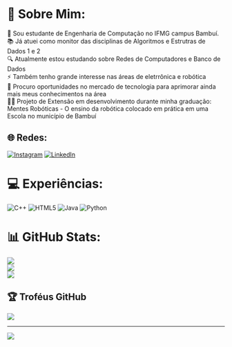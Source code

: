 # 💫 Sobre Mim:
🔭 Sou estudante de Engenharia de Computação no IFMG campus Bambuí.<br>📚 Já atuei como monitor das disciplinas de Algoritmos e Estrutras de Dados 1 e 2<br>🔍 Atualmente estou estudando sobre Redes de Computadores e Banco de Dados<br>⚡ Também tenho grande interesse nas áreas de eletrrônica e robótica<br>💼 Procuro oportunidades no mercado de tecnologia para aprimorar ainda mais meus conhecimentos na área<br>👨‍🏫 Projeto de Extensão em desenvolvimento durante minha graduação: Mentes Robóticas - O ensino da robótica colocado em prática em uma Escola no município de Bambuí 


## 🌐 Redes:
[![Instagram](https://img.shields.io/badge/Instagram-%23E4405F.svg?logo=Instagram&logoColor=white)](https://instagram.com/@hugocesarleal) [![LinkedIn](https://img.shields.io/badge/LinkedIn-%230077B5.svg?logo=linkedin&logoColor=white)](https://linkedin.com/in/hugo-cesar-11170726a) 

# 💻 Experiências:
![C++](https://img.shields.io/badge/c++-%2300599C.svg?style=for-the-badge&logo=c%2B%2B&logoColor=white) ![HTML5](https://img.shields.io/badge/html5-%23E34F26.svg?style=for-the-badge&logo=html5&logoColor=white) ![Java](https://img.shields.io/badge/java-%23ED8B00.svg?style=for-the-badge&logo=openjdk&logoColor=white) ![Python](https://img.shields.io/badge/python-3670A0?style=for-the-badge&logo=python&logoColor=ffdd54)
# 📊 GitHub Stats:
![](https://github-readme-stats.vercel.app/api?username=hugocesarleal&theme=dark&hide_border=false&include_all_commits=true&count_private=true)<br/>
![](https://github-readme-streak-stats.herokuapp.com/?user=hugocesarleal&theme=dark&hide_border=false)<br/>
![](https://github-readme-stats.vercel.app/api/top-langs/?username=hugocesarleal&theme=dark&hide_border=false&include_all_commits=true&count_private=true&layout=compact)

## 🏆 Troféus GitHub
![](https://github-profile-trophy.vercel.app/?username=hugocesarleal&theme=radical&no-frame=false&no-bg=true&margin-w=4)

---
[![](https://visitcount.itsvg.in/api?id=hugocesarleal&icon=0&color=0)](https://visitcount.itsvg.in)

<!-- Proudly created with GPRM ( https://gprm.itsvg.in ) -->
